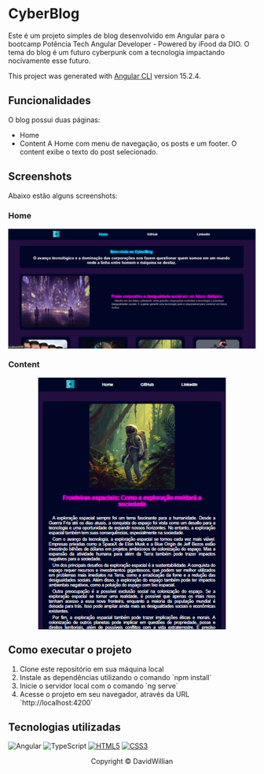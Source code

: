# CyberBlog
Este é um projeto simples de blog desenvolvido em Angular para o bootcamp Potência Tech Angular Developer - Powered by iFood da DIO. O tema do blog é um futuro cyberpunk com a tecnologia impactando nocivamente esse futuro.

This project was generated with [Angular CLI](https://github.com/angular/angular-cli) version 15.2.4.

## Funcionalidades
O blog possui duas páginas:
* Home
* Content
A Home com menu de navegação, os posts e um footer. O content exibe o texto do post selecionado.

## Screenshots
Abaixo estão alguns screenshots:

### Home
<p align="center">
<img src="src/assets/screen-shot-1.png" align="center">
</p>

### Content
<p align="center">
<img src="src/assets/screen-shot-2.png" align="center">
</p>

## Como executar o projeto
<ol>
    <li>Clone este repositório em sua máquina local</li>
    <li>Instale as dependências utilizando o comando `npm install`</li>
    <li>Inicie o servidor local com o comando `ng serve`</li>
    <li>Acesse o projeto em seu navegador, através da URL `http://localhost:4200`</li>
</ol>

## Tecnologias utilizadas
![Angular](https://img.shields.io/badge/angular-%23DD0031.svg?style=for-the-badge&logo=angular&logoColor=white)
![TypeScript](https://img.shields.io/badge/typescript-%23007ACC.svg?style=for-the-badge&logo=typescript&logoColor=white)
[![HTML5](https://img.shields.io/badge/HTML5-E34F26?style=for-the-badge&logo=html5&logoColor=white)](https://developer.mozilla.org/pt-BR/docs/Web/HTML)
[![CSS3](https://img.shields.io/badge/CSS3-1572B6?style=for-the-badge&logo=css3&logoColor=white)](https://developer.mozilla.org/pt-BR/docs/Web/CSS)

<p align="center">Copyright © DavidWillian</p>